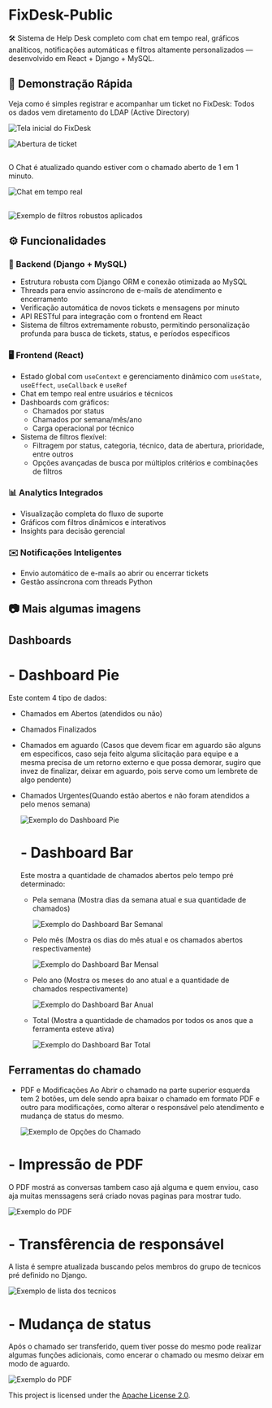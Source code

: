 # FixDesk-Public

🛠️ Sistema de Help Desk completo com chat em tempo real, gráficos analíticos, notificações automáticas e filtros altamente personalizados — desenvolvido em React + Django + MySQL.

## 🎥 Demonstração Rápida

Veja como é simples registrar e acompanhar um ticket no FixDesk:
Todos os dados vem diretamento do LDAP (Active Directory)

![Tela inicial do FixDesk](./files_readme/home_page.jpg)

![Abertura de ticket](./files_readme/open_ticket.gif)

##

O Chat é atualizado quando estiver com o chamado aberto de 1 em 1 minuto.

![Chat em tempo real](./files_readme/send_recive_message.gif)

##

![Exemplo de filtros robustos aplicados](./files_readme/filter.gif)

## ⚙️ Funcionalidades

### 🔧 Backend (Django + MySQL)

- Estrutura robusta com Django ORM e conexão otimizada ao MySQL
- Threads para envio assíncrono de e-mails de atendimento e encerramento
- Verificação automática de novos tickets e mensagens por minuto
- API RESTful para integração com o frontend em React
- Sistema de filtros extremamente robusto, permitindo personalização profunda para busca de tickets, status, e períodos específicos

### 🖥️ Frontend (React)

- Estado global com `useContext` e gerenciamento dinâmico com `useState`, `useEffect`, `useCallback` e `useRef`
- Chat em tempo real entre usuários e técnicos
- Dashboards com gráficos:
  - Chamados por status
  - Chamados por semana/mês/ano
  - Carga operacional por técnico
- Sistema de filtros flexível:
  - Filtragem por status, categoria, técnico, data de abertura, prioridade, entre outros
  - Opções avançadas de busca por múltiplos critérios e combinações de filtros

### 📊 Analytics Integrados

- Visualização completa do fluxo de suporte
- Gráficos com filtros dinâmicos e interativos
- Insights para decisão gerencial

### ✉️ Notificações Inteligentes

- Envio automático de e-mails ao abrir ou encerrar tickets
- Gestão assíncrona com threads Python

##

## 📷 Mais algumas imagens

## Dashboards

# - Dashboard Pie

Este contem 4 tipo de dados:

- Chamados em Abertos (atendidos ou não)
- Chamados Finalizados
- Chamados em aguardo (Casos que devem ficar em aguardo são alguns em especificos, caso seja feito alguma slicitação para equipe e a mesma precisa de um retorno externo e que possa demorar, sugiro que invez de finalizar, deixar em aguardo, pois serve como um lembrete de algo pendente)
- Chamados Urgentes(Quando estão abertos e não foram atendidos a pelo menos semana)

  ![Exemplo do Dashboard Pie](./files_readme/dashboard_pie.jpg)

  # - Dashboard Bar

  Este mostra a quantidade de chamados abertos pelo tempo pré determinado:

  - Pela semana (Mostra dias da semana atual e sua quantidade de chamados)

    ![Exemplo do Dashboard Bar Semanal](./files_readme/dashboard_bar_week.jpg)

  - Pelo mês (Mostra os dias do mês atual e os chamados abertos respectivamente)

    ![Exemplo do Dashboard Bar Mensal](./files_readme/dashboard_bar_month.jpg)

  - Pelo ano (Mostra os meses do ano atual e a quantidade de chamados respectivamente)

    ![Exemplo do Dashboard Bar Anual](./files_readme/dashboard_bar_year.jpg)

  - Total (Mostra a quantidade de chamados por todos os anos que a ferramenta esteve ativa)

    ![Exemplo do Dashboard Bar Total](./files_readme/dashboard_bar_all.jpg)

## Ferramentas do chamado

- PDF e Modificações
  Ao Abrir o chamado na parte superior esquerda tem 2 botões, um dele sendo apra baixar o chamado em formato PDF e outro para modificações, como alterar o responsável pelo atendimento e mudança de status do mesmo.

  ![Exemplo de Opções do Chamado](./files_readme/ticket_pdf.jpg)

# - Impressão de PDF

O PDF mostrá as conversas tambem caso ajá alguma e quem enviou, caso aja muitas menssagens será criado novas paginas para mostrar tudo.

![Exemplo do PDF](./files_readme/pdf_example.jpg)

# - Transfêrencia de responsável

A lista é sempre atualizada buscando pelos membros do grupo de tecnicos pré definido no Django.

![Exemplo de lista dos tecnicos](./files_readme/tech's.jpg)

# - Mudança de status

Após o chamado ser transferido, quem tiver posse do mesmo pode realizar algumas funções adicionais, como encerar o chamado ou mesmo deixar em modo de aguardo.

![Exemplo do PDF](./files_readme/status.jpg)

This project is licensed under the [Apache License 2.0](LICENSE).
